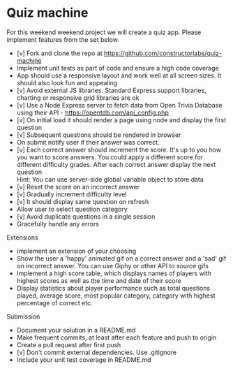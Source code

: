 # Quiz machine

For this weekend weekend project we will create a quiz app. Please implement features from the set below.

- [v] Fork and clone the repo at <https://github.com/constructorlabs/quiz-machine>
- Implement unit tests as part of code and ensure a high code coverage
- App should use a responsive layout and work well at all screen sizes. It should also look fun and appealing
- [v] Avoid external JS libraries. Standard Express support libraries, charting or responsive grid libraries are ok
- [v] Use a Node Express server to fetch data from Open Trivia Database using their API - <https://opentdb.com/api_config.php>
- [v] On initial load it should render a page using node and display the first question
- [v] Subsequent questions should be rendered in browser
- On submit notify user if their answer was correct.
- [v] Each correct answer should increment the score. It's up to you how you want to score answers. You could apply a different score for different difficulty grades. After each correct answer display the next question<br>
  Hint: You can use server-side global variable object to store data
- [v] Reset the score on an incorrect answer
- [v] Gradually increment difficulty level
- [v] It should display same question on refresh
- Allow user to select question category
- [v] Avoid duplicate questions in a single session
- Gracefully handle any errors

Extensions

- Implement an extension of your choosing
- Show the user a 'happy' animated gif on a correct answer and a 'sad' gif on incorrect answer. You can use Giphy or other API to source gifs
- Implement a high score table, which displays names of players with highest scores as well as the time and date of their score
- Display statistics about player performance such as total questions played, average score, most popular category, category with highest percentage of correct etc.

Submission

- Document your solution in a README.md
- Make frequent commits, at least after each feature and push to origin
- Create a pull request after first push
- [v] Don't commit external dependencies. Use .gitignore
- Include your unit test coverage in README.md

